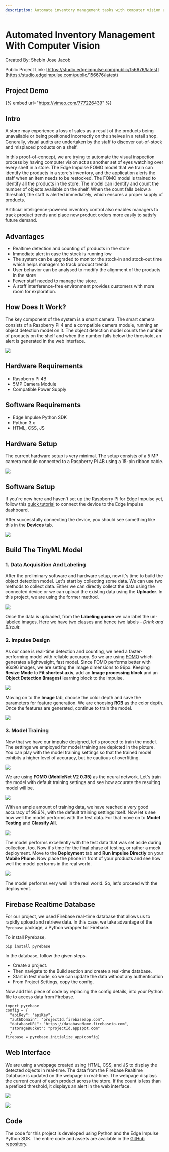 ```yaml
---
description: Automate inventory management tasks with computer vision and an intuitive dashboard.
---
```


# Automated Inventory Management With Computer Vision 

Created By:
Shebin Jose Jacob

Public Project Link:
[https://studio.edgeimpulse.com/public/156676/latest](https://studio.edgeimpulse.com/public/156676/latest)

## Project Demo

{% embed url="https://vimeo.com/777226439" %}

## Intro

A store may experience a loss of sales as a result of the products being unavailable or being positioned incorrectly on the shelves in a retail shop. Generally, visual audits are undertaken by the staff to discover out-of-stock and misplaced products on a shelf.

In this proof-of-concept, we are trying to automate the visual inspection process by having computer vision act as another set of eyes watching over every shelf in a store. The Edge Impulse FOMO model that we train can identify the products in a store's inventory, and the application alerts the staff when an item needs to be restocked. The FOMO model is trained to identify all the products in the store. The model can identify and count the number of objects available on the shelf. When the count falls below a threshold, the staff is alerted immediately, which ensures a proper supply of products. 

Artificial intelligence-powered inventory control also enables managers to track product trends and place new product orders more easily to satisfy future demand.

## Advantages

* Realtime detection and counting of products in the store
* Immediate alert in case the stock is running low
* The system can be upgraded to monitor the stock-in and stock-out time which helps managers to track product trends
* User behavior can be analysed to modify the alignment of the products in the store
* Fewer staff needed to manage the store.
* A staff interference-free environment provides customers with more room for exploration.

## How Does It Work?

The key component of the system is a smart camera. The smart camera consists of a Raspberry Pi 4 and a compatible camera module, running an object detection model on it. The object detection model counts the number of products on the shelf and when the number falls below the threshold, an alert is generated in the web interface.

![](.gitbook/assets/automated-inventory-management/dataflow.jpg)

## Hardware Requirements
* Raspberry Pi 4B
* 5MP Camera Module
* Compatible Power Supply

## Software Requirements
* Edge Impulse Python SDK
* Python 3.x
* HTML, CSS, JS

## Hardware Setup

The current hardware setup is very minimal. The setup consists of a 5 MP camera module connected to a Raspberry Pi 4B using a 15-pin ribbon cable.

![](.gitbook/assets/automated-inventory-management/rpi-4b.jpg)

## Software Setup

If you're new here and haven't set up the Raspberry Pi for Edge Impulse yet, follow this [quick tutorial](https://docs.edgeimpulse.com/docs/development-platforms/officially-supported-cpu-gpu-targets/raspberry-pi-4)  to connect the device to the Edge Impulse dashboard.

After successfully connecting the device, you should see something like this in the **Devices** tab.

![](.gitbook/assets/automated-inventory-management/devices.jpg)

## Build The TinyML Model

### 1. Data Acquisition And Labeling

After the preliminary software and hardware setup, now it's time to build the object detection model. Let's start by collecting some data. We can use two methods to collect data. Either we can directly collect the data using the connected device or we can upload the existing data using the **Uploader**. In this project, we are using the former method.

![](.gitbook/assets/automated-inventory-management/labelling.jpg)

Once the data is uploaded, from the **Labeling queue** we can label the un-labeled images. Here we have two classes and hence two labels - *Drink and Biscuit*.

### 2. Impulse Design

As our case is real-time detection and counting, we need a faster-performing model with reliable accuracy. So we are using [FOMO](https://docs.edgeimpulse.com/docs/edge-impulse-studio/learning-blocks/object-detection/fomo-object-detection-for-constrained-devices) which generates a lightweight, fast model. Since FOMO performs better with 96x96 images, we are setting the image dimensions to 96px. Keeping **Resize Mode** to **Fit shortest axis**, add an **Image processing block** and an **Object Detection (Images)** learning block to the impulse.

![](.gitbook/assets/automated-inventory-management/impulsedesign.jpg)

Moving on to the **Image** tab, choose the color depth and save the parameters for feature generation. We are choosing **RGB** as the color depth. Once the features are generated, continue to train the model.

![](.gitbook/assets/automated-inventory-management/image.jpg)

### 3. Model Training

Now that we have our impulse designed, let's proceed to train the model. The settings we employed for model training are depicted in the picture. You can play with the model training settings so that the trained model exhibits a higher level of accuracy, but be cautious of overfitting.

![](.gitbook/assets/automated-inventory-management/training.jpg)

We are using **FOMO (MobileNet V2 0.35)** as the neural network. Let's train the model with default training settings and see how accurate the resulting model will be.

![](.gitbook/assets/automated-inventory-management/accuracy.jpg)

With an ample amount of training data, we have reached a very good accuracy of 98.9%, with the default training settings itself. Now let's see how well the model performs with the test data. For that move on to **Model Testing** and **Classify All**.

![](.gitbook/assets/automated-inventory-management/modeltesting.jpg)

The model performs excellently with the test data that was set aside during collection, too. Now it's time for the final phase of testing, or rather a mock deployment. Move to the **Deployment** tab and **Run Impulse Directly** on your **Mobile Phone**. Now place the phone in front of your products and see how well the model performs in the real world. 

![](.gitbook/assets/automated-inventory-management/deployment.jpg)

The model performs very well in the real world. So, let's proceed with the deployment. 

## Firebase Realtime Database

For our project, we used Firebase real-time database that allows us to rapidly upload and retrieve data. In this case, we take advantage of the `Pyrebase` package, a Python wrapper for Firebase.

To install Pyrebase,
```
pip install pyrebase
```
In the database, follow the given steps.
* Create a project.
* Then navigate to the Build section and create a real-time database.
* Start in test mode, so we can update the data without any authentication
* From Project Settings, copy the config.

Now add this piece of code by replacing the config details, into your Python file to access data from Firebase.

```
import pyrebase
config = {
  "apiKey": "apiKey",
  "authDomain": "projectId.firebaseapp.com",
  "databaseURL": "https://databaseName.firebaseio.com",
  "storageBucket": "projectId.appspot.com"
  }
firebase = pyrebase.initialize_app(config)
```

## Web Interface

We are using a webpage created using HTML, CSS, and JS to display the detected objects in real-time. The data from the Firebase Realtime Database is updated on the webpage in real-time. The webpage displays the current count of each product across the store. If the count is less than a prefixed threshold, it displays an alert in the web interface.

![](.gitbook/assets/automated-inventory-management/web.jpg)

![](.gitbook/assets/automated-inventory-management/web2.jpg)

## Code

The code for this project is developed using Python and the Edge Impulse Python SDK. The entire code and assets are available in the [GitHub repository](https://github.com/CodersCafeTech/Automated-Inventory-Management).



